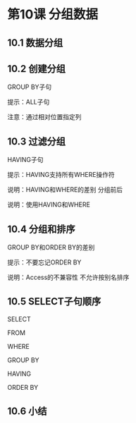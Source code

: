# 第10课 分组数据

## 10.1 数据分组

## 10.2 创建分组

GROUP BY子句

提示：ALL子句

注意：通过相对位置指定列

## 10.3 过滤分组

HAVING子句

提示：HAVING支持所有WHERE操作符

说明：HAVING和WHERE的差别	分组前后

说明：使用HAVING和WHERE

## 10.4 分组和排序

GROUP BY和ORDER BY的差别

提示：不要忘记ORDER BY

说明：Access的不兼容性	不允许按别名排序

## 10.5 SELECT子句顺序

SELECT

FROM

WHERE

GROUP BY

HAVING

ORDER BY

## 10.6 小结

